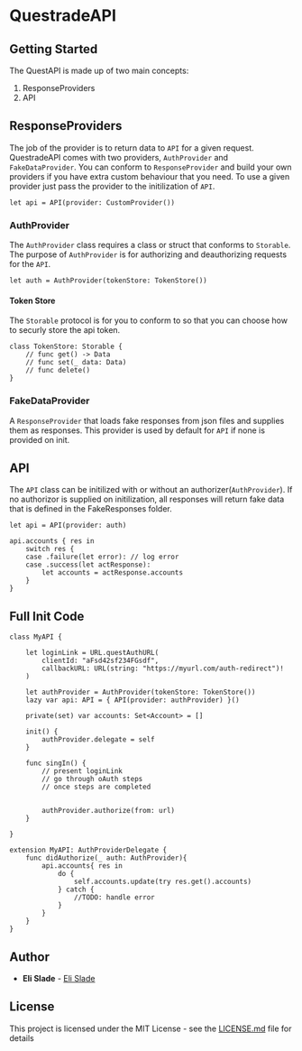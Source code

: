 # QuestradeAPI

## Getting Started


The QuestAPI is made up of two main concepts:
1. ResponseProviders
2. API


## ResponseProviders
The job of the provider is to return data to `API` for a given request. QuestradeAPI comes with two providers, `AuthProvider` and `FakeDataProvider`. You can conform to `ResponseProvider` and build your own providers if you have extra custom behaviour that you need. To use a given provider just pass the provider to the initilization of `API`.

```
let api = API(provider: CustomProvider())
```

### AuthProvider
The `AuthProvider` class requires a class or struct that conforms to `Storable`. The purpose of `AuthProvider` is for authorizing and deauthorizing requests for the `API`.

```
let auth = AuthProvider(tokenStore: TokenStore())
```

#### Token Store
The `Storable` protocol is for you to conform to so that you can choose how to securly store the api token.
```
class TokenStore: Storable {
    // func get() -> Data
    // func set(_ data: Data)
    // func delete()
}
```

### FakeDataProvider
A `ResponseProvider` that loads fake responses from json files and supplies them as responses. This provider is used by default for `API` if none is provided on init.


## API
The `API` class can be initilized with or without an authorizer(`AuthProvider`). If no authorizor is supplied on initilization, all responses will return fake data that is defined in the FakeResponses folder.

```
let api = API(provider: auth)

api.accounts { res in
    switch res {
    case .failure(let error): // log error
    case .success(let actResponse):
        let accounts = actResponse.accounts
    }
}
```

## Full Init Code

```
class MyAPI {

    let loginLink = URL.questAuthURL(
        clientId: "aFsd42sf234FGsdf",
        callbackURL: URL(string: "https://myurl.com/auth-redirect")!
    )
    
    let authProvider = AuthProvider(tokenStore: TokenStore())
    lazy var api: API = { API(provider: authProvider) }()
    
    private(set) var accounts: Set<Account> = []
    
    init() {
        authProvider.delegate = self
    }

    func singIn() {
        // present loginLink
        // go through oAuth steps
        // once steps are completed 
        
        
        authProvider.authorize(from: url)
    }
    
}

extension MyAPI: AuthProviderDelegate {
    func didAuthorize(_ auth: AuthProvider){
        api.accounts{ res in
            do {
                self.accounts.update(try res.get().accounts)
            } catch {
                //TODO: handle error
            }
        }
    }
}
```


## Author
* **Eli Slade** - [Eli Slade](https://github.com/elislade)

## License

This project is licensed under the MIT License - see the [LICENSE.md](LICENSE.md) file for details

